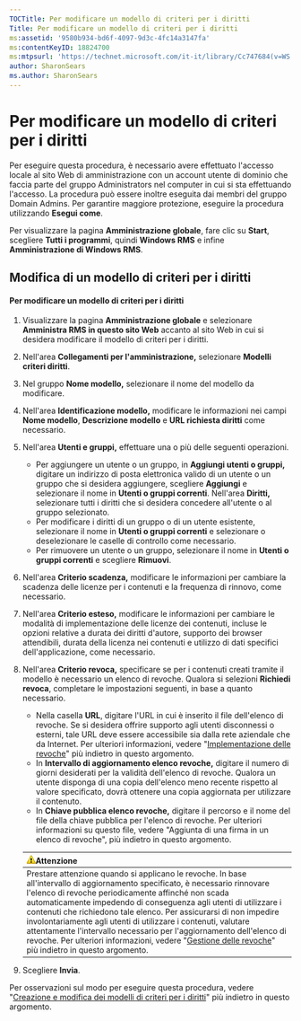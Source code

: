 ```yaml
---
TOCTitle: Per modificare un modello di criteri per i diritti
Title: Per modificare un modello di criteri per i diritti
ms:assetid: '9580b934-bd6f-4097-9d3c-4fc14a3147fa'
ms:contentKeyID: 18824700
ms:mtpsurl: 'https://technet.microsoft.com/it-it/library/Cc747684(v=WS.10)'
author: SharonSears
ms.author: SharonSears
---
```


Per modificare un modello di criteri per i diritti
==================================================

Per eseguire questa procedura, è necessario avere effettuato l'accesso locale al sito Web di amministrazione con un account utente di dominio che faccia parte del gruppo Administrators nel computer in cui si sta effettuando l'accesso. La procedura può essere inoltre eseguita dai membri del gruppo Domain Admins. Per garantire maggiore protezione, eseguire la procedura utilizzando **Esegui come**.

Per visualizzare la pagina **Amministrazione globale**, fare clic su **Start**, scegliere **Tutti i programmi**, quindi **Windows RMS** e infine **Amministrazione di Windows RMS**.

Modifica di un modello di criteri per i diritti
-----------------------------------------------

#### Per modificare un modello di criteri per i diritti

1.  Visualizzare la pagina **Amministrazione globale** e selezionare **Amministra RMS in questo sito Web** accanto al sito Web in cui si desidera modificare il modello di criteri per i diritti.

2.  Nell'area **Collegamenti per l'amministrazione,** selezionare **Modelli criteri diritti**.

3.  Nel gruppo **Nome modello,** selezionare il nome del modello da modificare.

4.  Nell'area **Identificazione modello,** modificare le informazioni nei campi **Nome modello**, **Descrizione modello** e **URL richiesta diritti** come necessario.

5.  Nell'area **Utenti e gruppi,** effettuare una o più delle seguenti operazioni.

    -   Per aggiungere un utente o un gruppo, in **Aggiungi utenti o gruppi,** digitare un indirizzo di posta elettronica valido di un utente o un gruppo che si desidera aggiungere, scegliere **Aggiungi** e selezionare il nome in **Utenti o gruppi correnti**. Nell'area **Diritti,** selezionare tutti i diritti che si desidera concedere all'utente o al gruppo selezionato.
    -   Per modificare i diritti di un gruppo o di un utente esistente, selezionare il nome in **Utenti o gruppi correnti** e selezionare o deselezionare le caselle di controllo come necessario.
    -   Per rimuovere un utente o un gruppo, selezionare il nome in **Utenti o gruppi correnti** e scegliere **Rimuovi**.

6.  Nell'area **Criterio scadenza,** modificare le informazioni per cambiare la scadenza delle licenze per i contenuti e la frequenza di rinnovo, come necessario.

7.  Nell'area **Criterio esteso,** modificare le informazioni per cambiare le modalità di implementazione delle licenze dei contenuti, incluse le opzioni relative a durata dei diritti d'autore, supporto dei browser attendibili, durata della licenza nei contenuti e utilizzo di dati specifici dell'applicazione, come necessario.

8.  Nell'area **Criterio revoca,** specificare se per i contenuti creati tramite il modello è necessario un elenco di revoche. Qualora si selezioni **Richiedi revoca**, completare le impostazioni seguenti, in base a quanto necessario.

    -   Nella casella **URL**, digitare l'URL in cui è inserito il file dell'elenco di revoche. Se si desidera offrire supporto agli utenti disconnessi o esterni, tale URL deve essere accessibile sia dalla rete aziendale che da Internet. Per ulteriori informazioni, vedere "[Implementazione delle revoche](https://technet.microsoft.com/4735f060-7197-4ae2-830a-f91bcc4de30a)" più indietro in questo argomento.
    -   In **Intervallo di aggiornamento elenco revoche,** digitare il numero di giorni desiderati per la validità dell'elenco di revoche. Qualora un utente disponga di una copia dell'elenco meno recente rispetto al valore specificato, dovrà ottenere una copia aggiornata per utilizzare il contenuto.
    -   In **Chiave pubblica elenco revoche,** digitare il percorso e il nome del file della chiave pubblica per l'elenco di revoche. Per ulteriori informazioni su questo file, vedere "Aggiunta di una firma in un elenco di revoche", più indietro in questo argomento.

    | ![](/security-updates/images/Cc747684.Caution(WS.10).gif)Attenzione                                                                                                                                                                                                                                                                                                                                                                                                                                                                                                                                                                          |
    |---------------------------------------------------------------------------------------------------------------------------------------------------------------------------------------------------------------------------------------------------------------------------------------------------------------------------------------------------------------------------------------------------------------------------------------------------------------------------------------------------------------------------------------------------------------------------------------------------------------------------------------------------------|
    | Prestare attenzione quando si applicano le revoche. In base all'intervallo di aggiornamento specificato, è necessario rinnovare l'elenco di revoche periodicamente affinché non scada automaticamente impedendo di conseguenza agli utenti di utilizzare i contenuti che richiedono tale elenco. Per assicurarsi di non impedire involontariamente agli utenti di utilizzare i contenuti, valutare attentamente l'intervallo necessario per l'aggiornamento dell'elenco di revoche. Per ulteriori informazioni, vedere "[Gestione delle revoche](https://technet.microsoft.com/df732a7d-1fb0-4845-87ca-fab4bc5f98a0)" più indietro in questo argomento. |

9.  Scegliere **Invia**.

Per osservazioni sul modo per eseguire questa procedura, vedere "[Creazione e modifica dei modelli di criteri per i diritti](https://technet.microsoft.com/6014176f-ef71-4d29-b3e3-da129c18563d)" più indietro in questo argomento.
